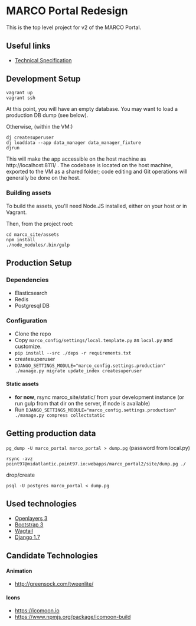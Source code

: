 # MARCO Portal Redesign

This is the top level project for v2 of the MARCO Portal.

## Useful links

 - [Technical Specification](https://docs.google.com/a/pointnineseven.com/document/d/1bTRnrWeFrgjQ6BqYmLdnf8uIE6iPPJKNZQ-E3jsw8Vc/edit)

## Development Setup

```
vagrant up
vagrant ssh
```

At this point, you will have an empty database. You may want to load a production DB dump (see below).

Otherwise, (within the VM:)

```
dj createsuperuser
dj loaddata --app data_manager data_manager_fixture
djrun
```

This will make the app accessible on the host machine as http://localhost:8111/ . The codebase is located on the host
machine, exported to the VM as a shared folder; code editing and Git operations will generally be done on the host.

### Building assets

To build the assets, you'll need Node.JS installed, either on your host or in Vagrant.

Then, from the project root:

```
cd marco_site/assets
npm install
./node_modules/.bin/gulp
```

## Production Setup

### Dependencies

 - Elasticsearch
 - Redis
 - Postgresql DB

### Configuration

 - Clone the repo
 - Copy `marco_config/settings/local.template.py` as `local.py` and customize.
 - `pip install --src ./deps -r requirements.txt`
 - createsuperuser
 - `DJANGO_SETTINGS_MODULE="marco_config.settings.production" ./manage.py migrate update_index createsuperuser`

#### Static assets

 - **for now**, rsync marco_site/static/ from your development instance (or run gulp from that dir on the server, if node is available)
 - Run `DJANGO_SETTINGS_MODULE="marco_config.settings.production" ./manage.py compress collectstatic`

## Getting production data

`pg_dump -U marco_portal marco_portal > dump.pg` (password from local.py)

`rsync -avz point97@midatlantic.point97.io:webapps/marco_portal2/site/dump.pg ./`

drop/create

`psql -U postgres marco_portal < dump.pg`

## Used technologies

  * [Openlayers 3](http://openlayers.org/)
  * [Bootstrap 3](http://getbootstrap.com/)
  * [Wagtail](http://wagtail.io/)
  * [Django 1.7](https://docs.djangoproject.com/en/1.7/)

## Candidate Technologies

#### Animation

 - http://greensock.com/tweenlite/

#### Icons

 - https://icomoon.io
 - https://www.npmjs.org/package/icomoon-build
